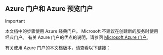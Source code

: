 ## <a name="azure-portal-and-azure-preview-portal"></a>Azure 门户和 Azure 预览门户
> [!IMPORTANT]
> 本文档中的步骤使用 Azure 经典门户。 Microsoft 不建议在创建新的服务时使用经典门户。 有关 Azure 门户的优点的说明，请参阅 [Microsoft Azure 门户](https://azure.microsoft.com/features/azure-portal/)。 
> 
> 

有关使用 Azure 门户的本文档版本，请查看以下链接：



<!--HONumber=Jan17_HO3-->


